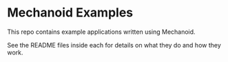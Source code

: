# Mechanoid Examples

This repo contains example applications written using Mechanoid.

See the README files inside each for details on what they do and how they work.
